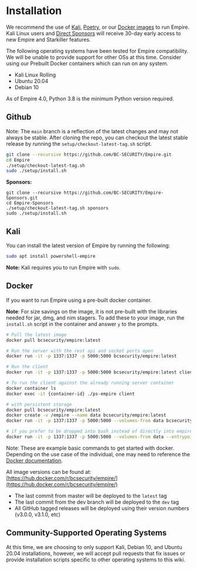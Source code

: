 # Installation

We recommend the use of [Kali](https://www.kali.org/downloads/), [Poetry](https://python-poetry.org/docs/), or our [Docker images](https://hub.docker.com/r/bcsecurity/empire) to run Empire. Kali Linux users and [Direct Sponsors](https://github.com/sponsors/BC-SECURITY) will receive 30-day early access to new Empire and Starkiller features.

The following operating systems have been tested for Empire compatibility. We will be unable to provide support for other OSs at this time. Consider using our Prebuilt Docker containers which can run on any system.

* Kali Linux Rolling
* Ubuntu 20.04
* Debian 10

As of Empire 4.0, Python 3.8 is the minimum Python version required.

## Github

Note: The `main` branch is a reflection of the latest changes and may not always be stable. After cloning the repo, you can checkout the latest stable release by running the `setup/checkout-latest-tag.sh` script.

```bash
git clone --recursive https://github.com/BC-SECURITY/Empire.git
cd Empire
./setup/checkout-latest-tag.sh
sudo ./setup/install.sh
```

**Sponsors:**

```
git clone --recursive https://github.com/BC-SECURITY/Empire-Sponsors.git
cd Empire-Sponsors
./setup/checkout-latest-tag.sh sponsors
sudo ./setup/install.sh
```

## Kali

You can install the latest version of Empire by running the following:

```bash
sudo apt install powershell-empire
```

**Note:** Kali requires you to run Empire with `sudo`.

## Docker

If you want to run Empire using a pre-built docker container.

**Note**: For size savings on the image, it is not pre-built with the libraries needed for jar, dmg, and nim stagers. To add these to your image, run the `install.sh` script in the container and answer `y` to the prompts.

```bash
# Pull the latest image
docker pull bcsecurity/empire:latest

# Run the server with the rest api and socket ports open
docker run -it -p 1337:1337 -p 5000:5000 bcsecurity/empire:latest

# Run the client
docker run -it -p 1337:1337 -p 5000:5000 bcsecurity/empire:latest client

# To run the client against the already running server container
docker container ls
docker exec -it {container-id} ./ps-empire client

# with persistent storage
docker pull bcsecurity/empire:latest
docker create -v /empire --name data bcsecurity/empire:latest
docker run -it -p 1337:1337 -p 5000:5000 --volumes-from data bcsecurity/empire:latest

# if you prefer to be dropped into bash instead of directly into empire
docker run -it -p 1337:1337 -p 5000:5000 --volumes-from data --entrypoint /bin/bash bcsecurity/empire:latest
```

Note: These are example basic commands to get started with docker. Depending on the use case of the individual, one may need to reference the [Docker documentation](https://docs.docker.com).

All image versions can be found at: [https://hub.docker.com/r/bcsecurity/empire/](https://hub.docker.com/r/bcsecurity/empire/)

* The last commit from master will be deployed to the `latest` tag
* The last commit from the dev branch will be deployed to the `dev` tag
* All GitHub tagged releases will be deployed using their version numbers (v3.0.0, v3.1.0, etc)

## Community-Supported Operating Systems

At this time, we are choosing to only support Kali, Debian 10, and Ubuntu 20.04 installations, however, we will accept pull requests that fix issues or provide installation scripts specific to other operating systems to this wiki.
